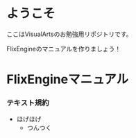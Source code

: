 ようこそ
===========
ここはVisualArtsのお勉強用リポジトリです。

FlixEngineのマニュアルを作りましょう！


FlixEngineマニュアル
===========

### テキスト規約
- ほげほげ
    - つんつく